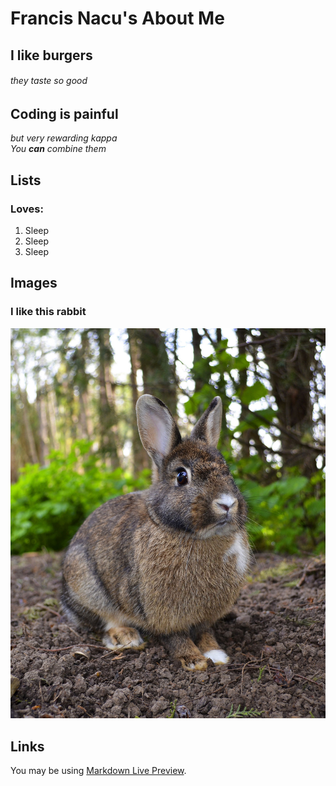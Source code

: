 # Francis Nacu's About Me

## I like burgers
###### they taste so good

## Coding is painful
*but very rewarding kappa*  
_You **can** combine them_

## Lists

### Loves:

1. Sleep
1. Sleep
1. Sleep

## Images
### I like this rabbit
![This is a alt text.](rabbit.jpg)

## Links

You may be using [Markdown Live Preview](https://markdownlivepreview.com/).